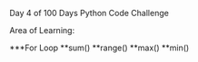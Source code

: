 Day 4 of 100 Days Python Code Challenge

Area of Learning:

***For Loop
**sum()
**range()
**max()
**min()
